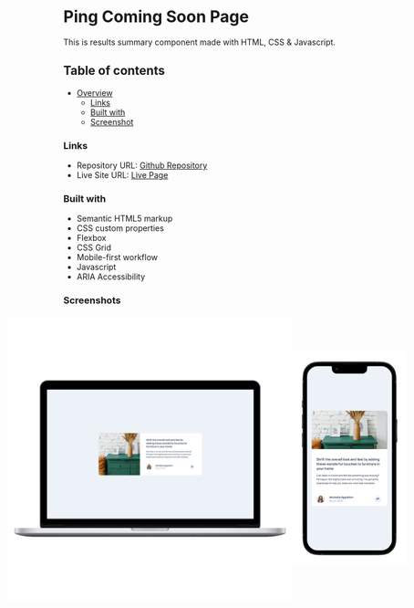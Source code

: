 # Ping Coming Soon Page

This is results summary component made with HTML, CSS & Javascript.

## Table of contents

- [Overview](#overview)
  - [Links](#links)
  - [Built with](#built-with)
  - [Screenshot](#screenshot)

### Links

- Repository URL: [Github Repository](https://github.com/waldvoid/Front-end-Demos/tree/main/Article%20Preview%20Component)
- Live Site URL: [Live Page](https://articlecomponent-merte.netlify.app)

### Built with

- Semantic HTML5 markup
- CSS custom properties
- Flexbox
- CSS Grid
- Mobile-first workflow
- Javascript
- ARIA Accessibility

### Screenshots
<div style="display: flex; flex-wrap: nowrap; width: 100%; justify-content: center; align-items: center">
<img src="design/desktop.png" alt="desktop design" style="max-width: 500px; height: 100%;">
<img src="design/mobile.png" alt="mobile responsive design" style="max-width: 200px; height: 100%;" >
</div>
